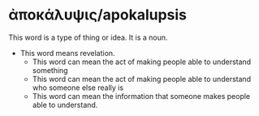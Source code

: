 # ἀποκάλυψις/apokalupsis
This word is a type of thing or idea. It is a noun.
* This word means revelation.
    * This word can mean the act of making people able to understand something
    * This word can mean the act of making people able to understand who someone else really is
    * This word can mean the information that someone makes people able to understand.
